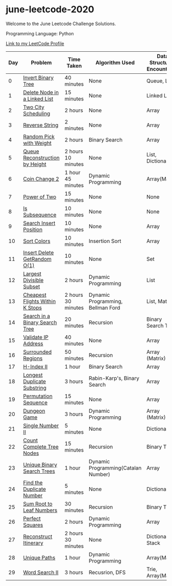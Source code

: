 # june-leetcode-2020

Welcome to the June Leetcode Challenge Solutions.

Programming Language: Python

[Link to my LeetCode Profile](https://leetcode.com/sejalc230/)

|Day|Problem| Time Taken | Algorithm Used | Data Structures Encountered|Difficulty Level|
|--|------| ---------- | -------------- |----|---|
|0|[Invert Binary Tree](https://leetcode.com/explore/challenge/card/june-leetcoding-challenge/539/week-1-june-1st-june-7th/3347/)| 40 minutes| None| Queue, List|Easy|
|1|[Delete Node in a Linked List](https://leetcode.com/explore/featured/card/june-leetcoding-challenge/539/week-1-june-1st-june-7th/3348/)| 15 minutes| None|Linked List| Easy|
|2|[Two City Scheduling]( https://leetcode.com/explore/challenge/card/june-leetcoding-challenge/539/week-1-june-1st-june-7th/3349/)| 2 hours|None |Array |Medium|
|3|[Reverse String](https://leetcode.com/explore/challenge/card/june-leetcoding-challenge/539/week-1-june-1st-june-7th/3350/) | 2 minutes| None| Array|Easy|
|4|[Random Pick with Weight](https://leetcode.com/explore/featured/card/june-leetcoding-challenge/539/week-1-june-1st-june-7th/3351/) |2 hours|Binary Search|Array|Hard|
|5|[Queue Reconstruction by Height](https://leetcode.com/explore/featured/card/june-leetcoding-challenge/539/week-1-june-1st-june-7th/3352/)| 2 hours 10 minutes| None| List, Dictionary| Medium|
|6|[Coin Change 2](https://leetcode.com/explore/featured/card/june-leetcoding-challenge/539/week-1-june-1st-june-7th/3353/) | 1 hour 45 minutes| Dynamic Programming| Array(Matrix)|Hard|
|7|[Power of Two](https://leetcode.com/explore/challenge/card/june-leetcoding-challenge/540/week-2-june-8th-june-14th/3354/)| 15 minutes| None| None|Easy|
|8|[Is Subsequence](https://leetcode.com/explore/challenge/card/june-leetcoding-challenge/540/week-2-june-8th-june-14th/3355/) | 10 minutes| None|None|Easy|
|9|[Search Insert Position](https://leetcode.com/explore/challenge/card/june-leetcoding-challenge/540/week-2-june-8th-june-14th/3356/ )|10 minutes|None|Array|Easy|
|10|[Sort Colors](https://leetcode.com/explore/featured/card/june-leetcoding-challenge/540/week-2-june-8th-june-14th/3357/)| 10 minutes| Insertion Sort|Array|Easy|
|11|[Insert Delete GetRandom O(1)](https://leetcode.com/explore/challenge/card/june-leetcoding-challenge/540/week-2-june-8th-june-14th/3358/) |10 minutes| None| Set|Easy|
|12|[Largest Divisible Subset](https://leetcode.com/explore/featured/card/june-leetcoding-challenge/540/week-2-june-8th-june-14th/3359/)|2 hours|Dynamic Programming|List|Hard|
|13|[Cheapest Flights Within K Stops](https://leetcode.com/explore/featured/card/june-leetcoding-challenge/540/week-2-june-8th-june-14th/3360/) | 2 hours 30 minutes| Dynamic Programming, Bellman Ford|List, Matrix|Hard|
|14|[Search in a Binary Search Tree](https://leetcode.com/explore/featured/card/june-leetcoding-challenge/541/week-3-june-15th-june-21st/3361/) | 20 minutes| Recursion|Binary Search Tree|Easy|
|15|[Validate IP Address](https://leetcode.com/explore/challenge/card/june-leetcoding-challenge/541/week-3-june-15th-june-21st/3362/)| 40 minutes|None|Array|Medium|
|16|[Surrounded Regions](https://leetcode.com/explore/featured/card/june-leetcoding-challenge/541/week-3-june-15th-june-21st/3363/)| 50 minutes|Recursion|Array (Matrix)|Medium|
|17|[H-Index II](https://leetcode.com/explore/featured/card/june-leetcoding-challenge/541/week-3-june-15th-june-21st/3364/) |1 hour| Binary Search| Array| Medium|
|18|[Longest Duplicate Substring](https://leetcode.com/explore/featured/card/june-leetcoding-challenge/541/week-3-june-15th-june-21st/3365/)| 3 hours |Rabin-Karp's, Binary Search|Array|Hard|
|19|[Permutation Sequence](https://leetcode.com/explore/featured/card/june-leetcoding-challenge/541/week-3-june-15th-june-21st/3366/) | 15 minutes| None|Array|Easy|
|20|[Dungeon Game](https://leetcode.com/explore/featured/card/june-leetcoding-challenge/541/week-3-june-15th-june-21st/3367/) | 3 hours|Dynamic Programming|Array (Matrix)|Hard|
|21|[Single Number II](https://leetcode.com/explore/featured/card/june-leetcoding-challenge/542/week-4-june-22nd-june-28th/3368/)|5 minutes|None|Dictionary|Easy|
|22|[Count Complete Tree Nodes](https://leetcode.com/explore/featured/card/june-leetcoding-challenge/542/week-4-june-22nd-june-28th/3369/)|15 minutes|Recursion|Binary Tree|Easy|
|23|[Unique Binary Search Trees](https://leetcode.com/explore/challenge/card/june-leetcoding-challenge/542/week-4-june-22nd-june-28th/3370/)|1 hour|Dynamic Programming(Catalan Number)|Array|Medium|
|24|[Find the Duplicate Number](https://leetcode.com/explore/challenge/card/june-leetcoding-challenge/542/week-4-june-22nd-june-28th/3371/)|5 minutes|None|Dictionary|Easy|
|25|[Sum Root to Leaf Numbers](https://leetcode.com/explore/featured/card/june-leetcoding-challenge/542/week-4-june-22nd-june-28th/3372/)|30 minutes|Recursion|Binary Tree|Medium|
|26|[Perfect Squares](https://leetcode.com/explore/challenge/card/june-leetcoding-challenge/542/week-4-june-22nd-june-28th/3373/)|2 hours|Dynamic Programming|Array|Medium|
|27|[Reconstruct Itinerary](https://leetcode.com/explore/featured/card/june-leetcoding-challenge/542/week-4-june-22nd-june-28th/3374/)|2 hours 30 minutes|None|Dictionary, Stack|Hard|
|28|[Unique Paths](https://leetcode.com/explore/featured/card/june-leetcoding-challenge/543/week-5-june-29th-june-30th/3375/)|1 hour|Dynamic Programming|Array(Matrix)|Medium|
|29|[Word Search II](https://leetcode.com/explore/challenge/card/june-leetcoding-challenge/543/week-5-june-29th-june-30th/3376/)|3 hours|Recusrion, DFS|Trie, Array(Matrix)|Hard|
